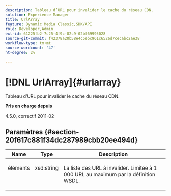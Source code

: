 ```yaml
---
description: Tableau d’URL pour invalider le cache du réseau CDN.
solution: Experience Manager
title: UrlArray
feature: Dynamic Media Classic,SDK/API
role: Developer,Admin
exl-id: 61225fb2-7c25-4f9c-82c9-02bf69995028
source-git-commit: f42378a20b58e4c5ebc961c6526d7cecabc2ae38
workflow-type: tm+mt
source-wordcount: '47'
ht-degree: 2%

---
```


# [!DNL UrlArray]{#urlarray}

Tableau d’URL pour invalider le cache du réseau CDN.

**Pris en charge depuis**

4.5.0, correctif 2011-02

## Paramètres {#section-20f617c881f34dc287989cbb20ee494d}

<table id="table_A28FC686DFB84198BF6671F953E8F044"> 
 <thead> 
  <tr> 
   <th class="entry"> <b> Name</b> </th> 
   <th class="entry"> <b> Type</b> </th> 
   <th class="entry"> <b> Description</b> </th> 
  </tr> 
 </thead>
 <tbody> 
  <tr valign="top"> 
   <td> <p> <span class="codeph"> <span class="varname"> éléments</span> </span> </p> </td> 
   <td> <p> <span class="codeph"> xsd:string</span> </p> </td> 
   <td> <p> La liste des URL à invalider. Limitée à 1 000 URL au maximum par la définition WSDL. </p> </td> 
  </tr> 
 </tbody> 
</table>
